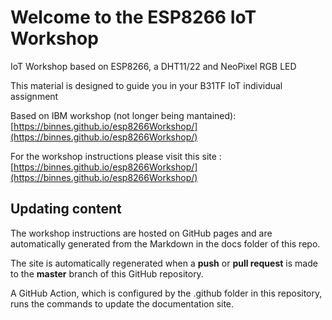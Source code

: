 # Welcome to the ESP8266 IoT Workshop

IoT Workshop based on ESP8266, a DHT11/22 and NeoPixel RGB LED

This material is designed to guide you in your B31TF IoT individual assignment

Based on IBM workshop (not longer being mantained): [https://binnes.github.io/esp8266Workshop/](https://binnes.github.io/esp8266Workshop/)

For the workshop instructions please visit this site : [https://binnes.github.io/esp8266Workshop/](https://binnes.github.io/esp8266Workshop/)

## Updating content

The workshop instructions are hosted on GitHub pages and are automatically generated from the Markdown in the docs folder of this repo.

The site is automatically regenerated when a **push** or **pull request** is made to the **master** branch of this GitHub repository.  

A GitHub Action, which is configured by the .github folder in this repository, runs the commands to update the documentation site.
